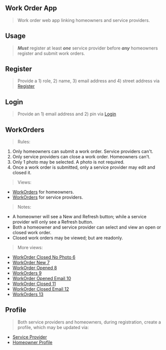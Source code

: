 Work Order App
--------------
>Work order web app linking homeowners and service providers.

Usage
-----
>***Must*** register at least ***one*** service provider before ***any*** homeowners register and submit work orders.

Register
--------
>Provide a 1) role, 2) name, 3) email address and 4) street address via [Register](../doc/2.register.png)

Login
-----
>Provide an 1) email address and 2) pin via [Login](../doc/3.login.png)

WorkOrders
----------
>Rules:
1. Only homeowners can submit a work order. Service providers can't.
2. Only service providers can close a work order. Homeowners can't.
3. Only 1 photo may be selected. A photo is not required.
4. Once a work order is submitted, only a service provider may edit and closed it.
>Views:
* [WorkOrders](../doc/4.work.orders.homeowner.png) for homeowners.
* [WorkOrders](../doc/5.work.orders.service.provider.png) for service providers.
>Notes:
* A homeowner will see a New and Refresh button; while a service provider will only see a Refresh button.
* Both a homeowner and service provider can select and view an open or closed work order.
* Closed work orders may be viewed; but are readonly.
>More views:
* [WorkOrder Closed No Photo 6](../doc/6.work.order.service.provider.no.photo.png)
* [WorkOrder New 7](../doc/7.work.order.new.homeowner.png)
* [WorkOrder Opened 8](../doc/8.work.order.opened.homeowner.png)
* [WorkOrders 9](../doc/9.work.orders.opened.homeowner.png)
* [WorkOrder Opened Email 10](../doc/10.work.order.opened.email.png)
* [WorkOrder Closed 11](../doc/11.work.order.closed.by.service.provider.png)
* [WorkOrder Closed Email 12](../doc/12.work.order.closed.email.png)
* [WorkOrders 13](../doc/13.work.orders.closed.png)

Profile
-------
>Both service providers and homeowners, during registration, create a profile, which may be updated via:
* [Service Provider](../doc/14.profile.service.provider.png)
* [Homeowner Profile](../doc/15.profile.homeowner.png)
